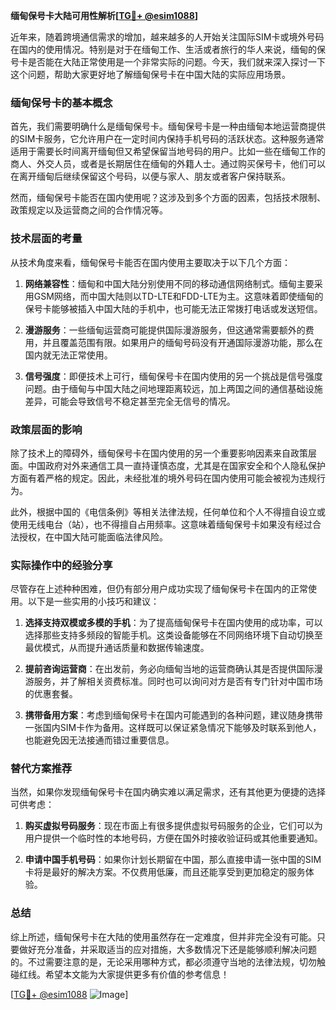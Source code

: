 **缅甸保号卡大陆可用性解析[[TG💪+ @esim1088](https://t.me/s/esim1088)]**

近年来，随着跨境通信需求的增加，越来越多的人开始关注国际SIM卡或境外号码在国内的使用情况。特别是对于在缅甸工作、生活或者旅行的华人来说，缅甸的保号卡是否能在大陆正常使用是一个非常实际的问题。今天，我们就来深入探讨一下这个问题，帮助大家更好地了解缅甸保号卡在中国大陆的实际应用场景。

### 缅甸保号卡的基本概念

首先，我们需要明确什么是缅甸保号卡。缅甸保号卡是一种由缅甸本地运营商提供的SIM卡服务，它允许用户在一定时间内保持手机号码的活跃状态。这种服务通常适用于需要长时间离开缅甸但又希望保留当地号码的用户。比如一些在缅甸工作的商人、外交人员，或者是长期居住在缅甸的外籍人士。通过购买保号卡，他们可以在离开缅甸后继续保留这个号码，以便与家人、朋友或者客户保持联系。

然而，缅甸保号卡能否在国内使用呢？这涉及到多个方面的因素，包括技术限制、政策规定以及运营商之间的合作情况等。

### 技术层面的考量

从技术角度来看，缅甸保号卡能否在国内使用主要取决于以下几个方面：

1. **网络兼容性**：缅甸和中国大陆分别使用不同的移动通信网络制式。缅甸主要采用GSM网络，而中国大陆则以TD-LTE和FDD-LTE为主。这意味着即使缅甸的保号卡能够被插入中国大陆的手机中，也可能无法正常拨打电话或发送短信。

2. **漫游服务**：一些缅甸运营商可能提供国际漫游服务，但这通常需要额外的费用，并且覆盖范围有限。如果用户的缅甸号码没有开通国际漫游功能，那么在国内就无法正常使用。

3. **信号强度**：即便技术上可行，缅甸保号卡在国内使用的另一个挑战是信号强度问题。由于缅甸与中国大陆之间地理距离较远，加上两国之间的通信基础设施差异，可能会导致信号不稳定甚至完全无信号的情况。

### 政策层面的影响

除了技术上的障碍外，缅甸保号卡在国内使用的另一个重要影响因素来自政策层面。中国政府对外来通信工具一直持谨慎态度，尤其是在国家安全和个人隐私保护方面有着严格的规定。因此，未经批准的境外号码在国内使用可能会被视为违规行为。

此外，根据中国的《电信条例》等相关法律法规，任何单位和个人不得擅自设立或使用无线电台（站），也不得擅自占用频率。这意味着缅甸保号卡如果没有经过合法授权，在中国大陆可能面临法律风险。

### 实际操作中的经验分享

尽管存在上述种种困难，但仍有部分用户成功实现了缅甸保号卡在国内的正常使用。以下是一些实用的小技巧和建议：

1. **选择支持双模或多模的手机**：为了提高缅甸保号卡在国内使用的成功率，可以选择那些支持多频段的智能手机。这类设备能够在不同网络环境下自动切换至最优模式，从而提升通话质量和数据传输速度。

2. **提前咨询运营商**：在出发前，务必向缅甸当地的运营商确认其是否提供国际漫游服务，并了解相关资费标准。同时也可以询问对方是否有专门针对中国市场的优惠套餐。

3. **携带备用方案**：考虑到缅甸保号卡在国内可能遇到的各种问题，建议随身携带一张国内SIM卡作为备用。这样既可以保证紧急情况下能够及时联系到他人，也能避免因无法接通而错过重要信息。

### 替代方案推荐

当然，如果你发现缅甸保号卡在国内确实难以满足需求，还有其他更为便捷的选择可供考虑：

1. **购买虚拟号码服务**：现在市面上有很多提供虚拟号码服务的企业，它们可以为用户提供一个临时性的本地号码，方便在国外时接收验证码或其他重要通知。

2. **申请中国手机号码**：如果你计划长期留在中国，那么直接申请一张中国的SIM卡将是最好的解决方案。不仅费用低廉，而且还能享受到更加稳定的服务体验。

### 总结

综上所述，缅甸保号卡在大陆的使用虽然存在一定难度，但并非完全没有可能。只要做好充分准备，并采取适当的应对措施，大多数情况下还是能够顺利解决问题的。不过需要注意的是，无论采用哪种方式，都必须遵守当地的法律法规，切勿触碰红线。希望本文能为大家提供更多有价值的参考信息！

[[TG💪+ @esim1088](https://t.me/s/esim1088) ![Image](https://i.postimg.cc/4NQfJmqS/Snipaste-2025-05-13-00-14-12.png)]